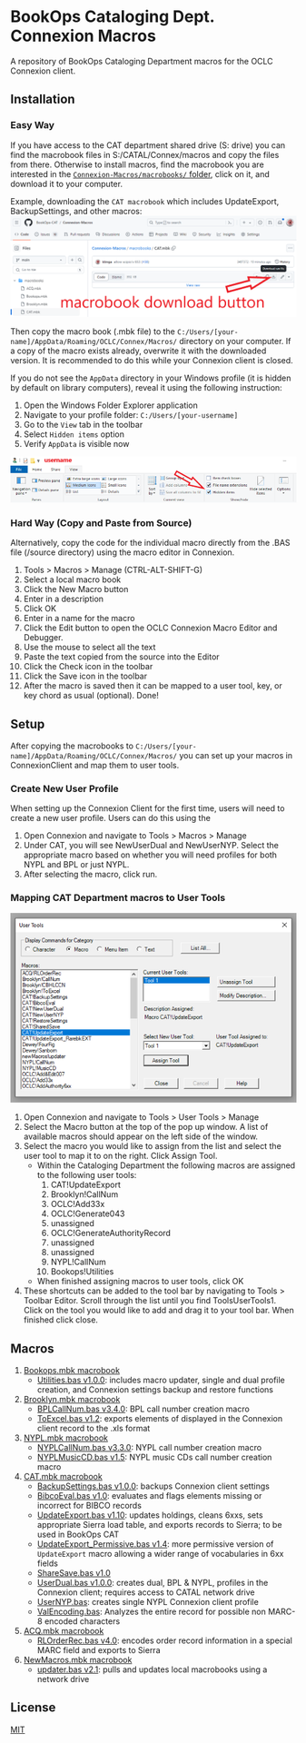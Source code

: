 # BookOps Cataloging Dept. Connexion Macros
A repository of BookOps Cataloging Department macros for the OCLC Connexion client.

## Installation
### Easy Way
If you have access to the CAT department shared drive (S: drive) you can find the macrobook files in S:/CATAL/Connex/macros and copy the files from there. Otherwise to install macros, find the macrobook you are interested in the [`Connexion-Macros/macrobooks/` folder](https://github.com/BookOps-CAT/Connexion-Macros/tree/main/macrobooks), click on it, and download it to your computer.

Example, downloading the `CAT macrobook` which includes UpdateExport, BackupSettings, and other macros:
![macrobook-download-button](https://github.com/BookOps-CAT/Connexion-Macros/blob/main/media/macrobook-download.png)

Then copy the macro book (.mbk file) to the `C:/Users/[your-name]/AppData/Roaming/OCLC/Connex/Macros/` directory on your computer. If a copy of the macro exists already, overwrite it with the downloaded version. It is recommended to do this while your Connexion client is closed.

If you do not see the `AppData` directory in your Windows profile (it is hidden by default on library computers), reveal it using the following instruction:
1. Open the Windows Folder Explorer application
2. Navigate to your profile folder: `C:/Users/[your-username]`
3. Go to the `View` tab in the toolbar
4. Select `Hidden items` option
5. Verify `AppData` is visible now

![folder-options](https://github.com/BookOps-CAT/Connexion-Macros/blob/main/media/folder-options.png)

### Hard Way (Copy and Paste from Source)
Alternatively, copy the code for the individual macro directly from the .BAS file (/source directory) using the macro editor in Connexion.

1. Tools > Macros > Manage (CTRL-ALT-SHIFT-G)
2. Select a local macro book
3. Click the New Macro button
4. Enter in a description
5. Click OK
6. Enter in a name for the macro
7. Click the Edit button to open the OCLC Connexion Macro Editor and Debugger.
8. Use the mouse to select all the text
9. Paste the text copied from the source into the Editor
10. Click the Check icon in the toolbar
11. Click the Save icon in the toolbar
12. After the macro is saved then it can be mapped to a user tool, key, or key chord as usual (optional).
Done!

## Setup
After copying the macrobooks to `C:/Users/[your-name]/AppData/Roaming/OCLC/Connex/Macros/` you can set up your macros in ConnexionClient and map them to user tools.

### Create New User Profile
When setting up the Connexion Client for the first time, users will need to create a new user profile. Users can do this using the 

1. Open Connexion and navigate to Tools > Macros > Manage
2. Under CAT, you will see NewUserDual and NewUserNYP. Select the appropriate macro based on whether you will need profiles for both NYPL and BPL or just NYPL.
3. After selecting the macro, click run. 

### Mapping CAT Department macros to User Tools

![user-tools-window](https://github.com/BookOps-CAT/Connexion-Macros/blob/main/media/user-tools-window.png)

1. Open Connexion and navigate to Tools > User Tools > Manage
2. Select the Macro button at the top of the pop up window. A list of available macros should appear on the left side of the window.
3. Select the macro you would like to assign from the list and select the user tool to map it to on the right. Click Assign Tool.
     - Within the Cataloging Department the following macros are assigned to the following user tools:
		1. CAT!UpdateExport
		2. Brooklyn!CallNum
		3. OCLC!Add33x
		4. OCLC!Generate043
		5. unassigned
		6. OCLC!GenerateAuthorityRecord
		7. unassigned
		8. unassigned
		9. NYPL!CallNum
		10. Bookops!Utilities
     - When finished assigning macros to user tools, click OK 
4. These shortcuts can be added to the tool bar by navigating to Tools > Toolbar Editor. Scroll through the list until you find ToolsUserTools1. Click on the tool you would like to add and drag it to your tool bar. When finished click close.

## Macros
1. [Bookops.mbk macrobook](https://github.com/BookOps-CAT/Connexion-Macros/blob/main/macrobooks/Bookops.mbk)
	* [Utilities.bas v1.0.0](https://github.com/BookOps-CAT/Connexion-Macros/blob/main/source/Utilities.bas): includes macro updater, single and dual profile creation, and Connexion settings backup and restore functions
2. [Brooklyn.mbk macrobook](https://github.com/BookOps-CAT/Connexion-Macros/blob/main/macrobooks/Brooklyn.mbk)
	* [BPLCallNum.bas v3.4.0](https://github.com/BookOps-CAT/Connexion-Macros/blob/main/source/BPLCallNum.bas): BPL call number creation macro
	* [ToExcel.bas v1.2](https://github.com/BookOps-CAT/Connexion-Macros/blob/main/source/BPLToExcel.bas): exports elements of displayed in the Connexion client record to the .xls format
3. [NYPL.mbk macrobook](https://github.com/BookOps-CAT/Connexion-Macros/blob/main/macrobooks/NYPL.mbk)
	* [NYPLCallNum.bas v3.3.0](https://github.com/BookOps-CAT/Connexion-Macros/blob/main/source/NYPLCallNum.bas): NYPL call number creation macro
	* [NYPLMusicCD.bas v1.5](https://github.com/BookOps-CAT/Connexion-Macros/blob/main/source/NYPLMusicCD.bas): NYPL music CDs call number creation macro
4. [CAT.mbk macrobook](https://github.com/BookOps-CAT/Connexion-Macros/blob/main/macrobooks/CAT.mbk)
	* [BackupSettings.bas v1.0.0](https://github.com/BookOps-CAT/Connexion-Macros/blob/main/source/CATBackupSettings.bas): backups Connexion client settings
	* [BibcoEval.bas v1.0](https://github.com/BookOps-CAT/Connexion-Macros/blob/main/source/CATBibcoEval.bas): evaluates and flags elements missing or incorrect for BIBCO records
	* [UpdateExport.bas v1.10](https://github.com/BookOps-CAT/Connexion-Macros/blob/main/source/CATUpdateExport.bas): updates holdings, cleans 6xxs, sets appropriate Sierra load table, and exports records to Sierra; to be used in BookOps CAT
	* [UpdateExport_Permissive.bas v1.4](http://github.com/BookOps-CAT/Connexion-Macros/blob/main/source/CATUpdateExport_Permissive.bas): more permissive version of `UpdateExport` macro allowing a wider range of vocabularies in 6xx fields
	* [ShareSave.bas v1.0](https://github.com/BookOps-CAT/Connexion-Macros/blob/main/source/CATShareSave.bas)
    * [UserDual.bas v1.0.0](https://github.com/BookOps-CAT/Connexion-Macros/blob/main/source/CATNewUserDual.bas): creates dual, BPL & NYPL, profiles in the Connexion client; requires access to CATAL network drive
    * [UserNYP.bas](https://github.com/BookOps-CAT/Connexion-Macros/blob/main/source/CATNewUserNYP.bas): creates single NYPL Connexion client profile
    * [ValEncoding.bas](https://github.com/BookOps-CAT/Connexion-Macros/blob/main/source/CATValEncoding.bas): Analyzes the entire record for possible non MARC-8 encoded characters
5. [ACQ.mbk macrobook](https://github.com/BookOps-CAT/Connexion-Macros/blob/main/macrobooks/ACQ.mbk)
	* [RLOrderRec.bas v4.0](https://github.com/BookOps-CAT/Connexion-Macros/blob/main/source/ACQRLOrderRec.bas): encodes order record information in a special MARC field and exports to Sierra
6. [NewMacros.mbk macrobook](https://github.com/BookOps-CAT/Connexion-Macros/blob/main/macrobooks/newMacros.mbk)
	* [updater.bas v2.1](https://github.com/BookOps-CAT/Connexion-Macros/blob/main/source/newMacrosUpdater.bas): pulls and updates local macrobooks using a network drive
## License
[MIT](https://opensource.org/licenses/MIT)
